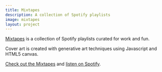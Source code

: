 ```yaml
---
title: Mixtapes
description: A collection of Spotify playlists
image: mixtapes
layout: project
---
```


[Mixtapes](https://jjgrainger.co.uk/mixtapes) is a collection of Spotify playlists curated for work and fun.

Cover art is created with generative art techniques using Javascript and HTML5 canvas.

[Check out the Mixtapes](https://jjgrainger.co.uk/mixtapes) and [listen on Spotify](https://open.spotify.com/user/jjgrainger).

